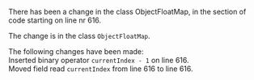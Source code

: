 There has been a change in the class ObjectFloatMap, in the section of code starting on line nr 616.
  
The change is in the class ```ObjectFloatMap```.
  
The following changes have been made:  
Inserted binary operator ```currentIndex - 1``` on line 616.  
Moved field read ```currentIndex``` from line 616 to line 616.  
